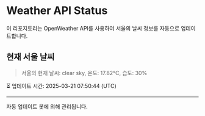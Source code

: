 
# Weather API Status

이 리포지토리는 OpenWeather API를 사용하여 서울의 날씨 정보를 자동으로 업데이트합니다.

## 현재 서울 날씨
> 서울의 현재 날씨: clear sky, 온도: 17.82°C, 습도: 30%

⏳ 업데이트 시간: 2025-03-21 07:50:44 (UTC)

---
자동 업데이트 봇에 의해 관리됩니다.
